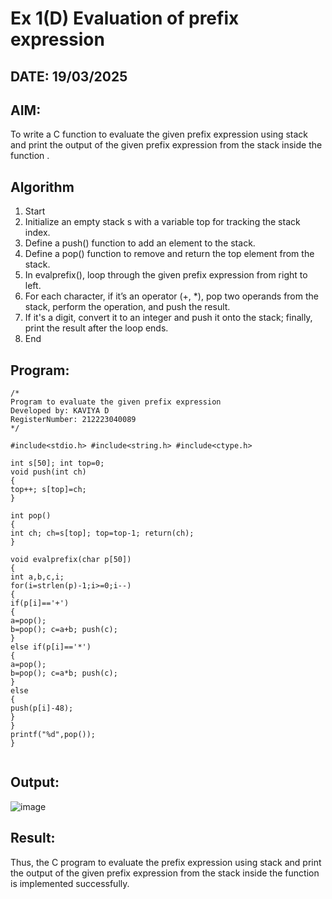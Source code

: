 # Ex 1(D) Evaluation of prefix expression
## DATE: 19/03/2025
## AIM:
To write a C function to evaluate the given prefix expression using stack and print the output of the given prefix expression from the stack inside the function . 

## Algorithm
1.	Start
2.	Initialize an empty stack s with a variable top for tracking the stack index.
3.	Define a push() function to add an element to the stack.
4.	Define a pop() function to remove and return the top element from the stack.
5.	In evalprefix(), loop through the given prefix expression from right to left.
6.	For each character, if it’s an operator (+, *), pop two operands from the stack, perform the operation, and push the result.
7.	If it's a digit, convert it to an integer and push it onto the stack; finally, print the result after the loop ends.
8.	End
   

## Program:
```
/*
Program to evaluate the given prefix expression
Developed by: KAVIYA D
RegisterNumber: 212223040089 
*/

#include<stdio.h> #include<string.h> #include<ctype.h>

int s[50]; int top=0;
void push(int ch)
{
top++; s[top]=ch;
}

int pop()
{
int ch; ch=s[top]; top=top-1; return(ch);
}
 
void evalprefix(char p[50])
{
int a,b,c,i;
for(i=strlen(p)-1;i>=0;i--)
{
if(p[i]=='+')
{
a=pop();
b=pop(); c=a+b; push(c);
}
else if(p[i]=='*')
{
a=pop();
b=pop(); c=a*b; push(c);
}
else
{
push(p[i]-48);
}
}
printf("%d",pop());
}


```

## Output:

![image](https://github.com/user-attachments/assets/7fa72ad3-e6e0-4aa4-81af-946836cd7de5)


## Result:
Thus, the C program to evaluate the prefix expression using stack and print the output of the given prefix expression from the stack inside the function is implemented successfully.
